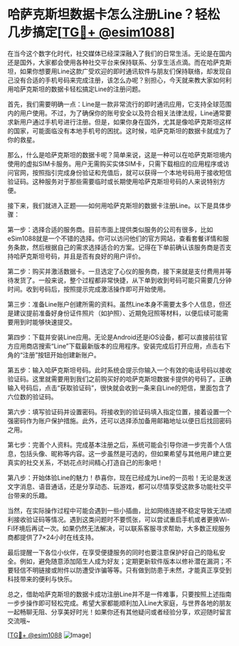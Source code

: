 # 哈萨克斯坦数据卡怎么注册Line？轻松几步搞定[[TG💪+ @esim1088](https://t.me/s/esim1088)]

在当今这个数字化时代，社交媒体已经深深融入了我们的日常生活。无论是在国内还是国外，大家都会使用各种社交平台来保持联系、分享生活点滴。而在哈萨克斯坦，如果你想要用Line这款广受欢迎的即时通讯软件与朋友们保持联络，却发现自己没有合适的手机号码来完成注册，该怎么办呢？别担心，今天就来教大家如何利用哈萨克斯坦的数据卡轻松搞定Line的注册问题。

首先，我们需要明确一点：Line是一款非常流行的即时通讯应用，它支持全球范围内的用户使用。不过，为了确保你的账号安全以及符合相关法律法规，Line通常要求新用户通过手机号进行注册。但是，如果你身在国外，尤其是像哈萨克斯坦这样的国家，可能面临没有本地手机号的困扰。这时候，哈萨克斯坦的数据卡就成为了你的救星。

那么，什么是哈萨克斯坦的数据卡呢？简单来说，这是一种可以在哈萨克斯坦境内使用的虚拟SIM卡服务。用户无需购买实体SIM卡，只需下载相应的应用程序或访问官网，按照指引完成身份验证和充值后，就可以获得一个本地号码用于接收短信验证码。这种服务对于那些需要临时或长期使用哈萨克斯坦号码的人来说特别方便。

接下来，我们就进入正题——如何用哈萨克斯坦的数据卡注册Line。以下是具体步骤：

第一步：选择合适的服务商。目前市面上提供类似服务的公司有很多，比如eSim1088就是一个不错的选择。你可以访问他们的官方网站，查看套餐详情和服务条款，然后根据自己的需求选择适合的方案。记得在下单前确认该服务商是否支持哈萨克斯坦号码，并且是否有良好的用户评价。

第二步：购买并激活数据卡。一旦选定了心仪的服务商，接下来就是支付费用并等待发货了。一般来说，整个过程都非常快捷，从下单到收到号码可能只需要几分钟时间。收到号码后，按照提示完成激活操作即可开始使用。

第三步：准备Line账户创建所需的资料。虽然Line本身不需要太多个人信息，但还是建议提前准备好身份证件照片（如护照）、近期免冠照等材料，以便后续可能需要用到时能够快速提交。

第四步：下载并安装Line应用。无论是Android还是iOS设备，都可以直接前往官方应用商店搜索“Line”下载最新版本的应用程序。安装完成后打开应用，点击右下角的“注册”按钮开始创建新账户。

第五步：输入哈萨克斯坦号码。此时系统会提示你输入一个有效的电话号码以接收验证码。这里就需要用到我们之前购买好的哈萨克斯坦数据卡提供的号码了。正确输入号码后，点击“获取验证码”，很快就会收到一条来自Line的短信，里面包含了六位数的验证码。

第六步：填写验证码并设置密码。将接收到的验证码填入指定位置，接着设置一个强密码作为账户保护措施。此外，还可以选择添加备用邮箱地址以便日后找回密码之用。

第七步：完善个人资料。完成基本注册之后，系统可能会引导你进一步完善个人信息，包括头像、昵称等内容。这一步虽然是可选的，但如果希望与其他用户建立更真实的社交关系，不妨花点时间精心打造自己的形象吧！

第八步：开始体验Line的魅力！恭喜你，现在已经成为Line的一员啦！无论是发送文字消息、语音通话，还是分享动态、玩游戏，都可以尽情享受这款多功能社交平台带来的乐趣。

当然，在实际操作过程中可能会遇到一些小插曲，比如网络连接不稳定导致无法顺利接收验证码等情况。遇到这类问题时不要慌张，可以尝试重启手机或者更换Wi-Fi环境后再试一次。如果仍然无法解决，可以联系客服寻求帮助，大多数正规服务商都提供了7×24小时在线支持。

最后提醒一下各位小伙伴，在享受便捷服务的同时也要注意保护好自己的隐私安全。例如，避免随意添加陌生人成为好友；定期更新软件版本以修补潜在漏洞；不要轻信不明链接或附件以防遭受诈骗等等。只有做到防患于未然，才能真正享受到科技带来的便利与快乐。

总之，借助哈萨克斯坦的数据卡成功注册Line并不是一件难事，只要按照上述指南一步步操作即可轻松完成。希望大家都能顺利加入Line大家庭，与世界各地的朋友一起畅聊无阻、分享美好时光！如果你还有其他疑问或者经验分享，欢迎随时留言交流哦~

[[TG💪+ @esim1088](https://t.me/s/esim1088) ![Image](https://i.postimg.cc/4NQfJmqS/Snipaste-2025-05-13-00-14-12.png)]